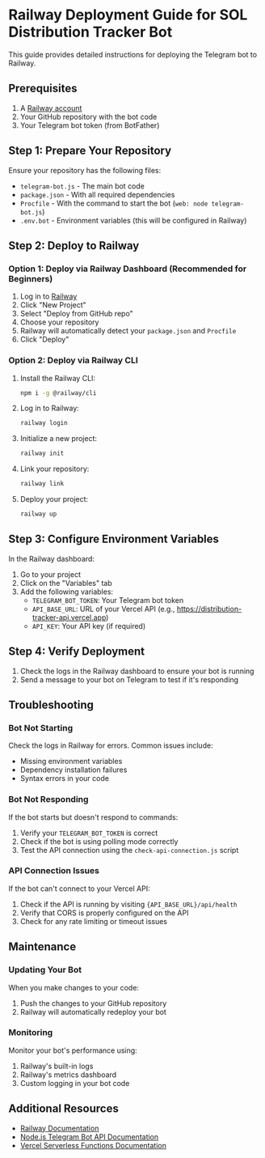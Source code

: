 # Railway Deployment Guide for SOL Distribution Tracker Bot

This guide provides detailed instructions for deploying the Telegram bot to Railway.

## Prerequisites

1. A [Railway account](https://railway.app/)
2. Your GitHub repository with the bot code
3. Your Telegram bot token (from BotFather)

## Step 1: Prepare Your Repository

Ensure your repository has the following files:

- `telegram-bot.js` - The main bot code
- `package.json` - With all required dependencies
- `Procfile` - With the command to start the bot (`web: node telegram-bot.js`)
- `.env.bot` - Environment variables (this will be configured in Railway)

## Step 2: Deploy to Railway

### Option 1: Deploy via Railway Dashboard (Recommended for Beginners)

1. Log in to [Railway](https://railway.app/)
2. Click "New Project"
3. Select "Deploy from GitHub repo"
4. Choose your repository
5. Railway will automatically detect your `package.json` and `Procfile`
6. Click "Deploy"

### Option 2: Deploy via Railway CLI

1. Install the Railway CLI:
   ```bash
   npm i -g @railway/cli
   ```

2. Log in to Railway:
   ```bash
   railway login
   ```

3. Initialize a new project:
   ```bash
   railway init
   ```

4. Link your repository:
   ```bash
   railway link
   ```

5. Deploy your project:
   ```bash
   railway up
   ```

## Step 3: Configure Environment Variables

In the Railway dashboard:

1. Go to your project
2. Click on the "Variables" tab
3. Add the following variables:
   - `TELEGRAM_BOT_TOKEN`: Your Telegram bot token
   - `API_BASE_URL`: URL of your Vercel API (e.g., https://distribution-tracker-api.vercel.app)
   - `API_KEY`: Your API key (if required)

## Step 4: Verify Deployment

1. Check the logs in the Railway dashboard to ensure your bot is running
2. Send a message to your bot on Telegram to test if it's responding

## Troubleshooting

### Bot Not Starting

Check the logs in Railway for errors. Common issues include:

- Missing environment variables
- Dependency installation failures
- Syntax errors in your code

### Bot Not Responding

If the bot starts but doesn't respond to commands:

1. Verify your `TELEGRAM_BOT_TOKEN` is correct
2. Check if the bot is using polling mode correctly
3. Test the API connection using the `check-api-connection.js` script

### API Connection Issues

If the bot can't connect to your Vercel API:

1. Check if the API is running by visiting `{API_BASE_URL}/api/health`
2. Verify that CORS is properly configured on the API
3. Check for any rate limiting or timeout issues

## Maintenance

### Updating Your Bot

When you make changes to your code:

1. Push the changes to your GitHub repository
2. Railway will automatically redeploy your bot

### Monitoring

Monitor your bot's performance using:

1. Railway's built-in logs
2. Railway's metrics dashboard
3. Custom logging in your bot code

## Additional Resources

- [Railway Documentation](https://docs.railway.app/)
- [Node.js Telegram Bot API Documentation](https://github.com/yagop/node-telegram-bot-api)
- [Vercel Serverless Functions Documentation](https://vercel.com/docs/functions) 